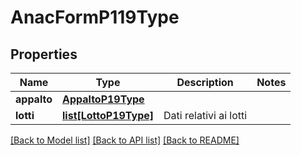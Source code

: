 # AnacFormP119Type

## Properties
Name | Type | Description | Notes
------------ | ------------- | ------------- | -------------
**appalto** | [**AppaltoP19Type**](AppaltoP19Type.md) |  | 
**lotti** | [**list[LottoP19Type]**](LottoP19Type.md) | Dati relativi ai lotti | 

[[Back to Model list]](../README.md#documentation-for-models) [[Back to API list]](../README.md#documentation-for-api-endpoints) [[Back to README]](../README.md)

